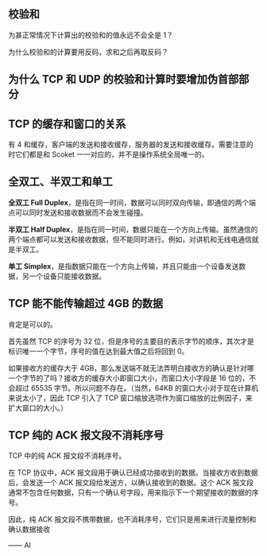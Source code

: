 ## 校验和

为甚正常情况下计算出的校验和的值永远不会全是 1？

为什么校验和的计算要用反码，求和之后再取反码？

## 为什么 TCP 和 UDP 的校验和计算时要增加伪首部部分


## TCP 的缓存和窗口的关系

有 4 和缓存，客户端的发送和接收缓存，服务器的发送和接收缓存。需要注意的时它们都是和 Scoket 一一对应的，并不是操作系统全局唯一的。

## 全双工、半双工和单工

**全双工 Full Duplex**，是指在同一时间，数据可以同时双向传输，即通信的两个端点可以同时发送和接收数据而不会发生碰撞。

**半双工 Half Duplex**，是指在同一时间，数据只能在一个方向上传输。虽然通信的两个端点都可以发送和接收数据，但不能同时进行。例如，对讲机和无线电通信就是半双工。

**单工 Simplex**，是指数据只能在一个方向上传输，并且只能由一个设备发送数据，另一个设备只能接收数据。

## TCP 能不能传输超过 4GB 的数据

肯定是可以的。

首先虽然 TCP 的序号为 32 位，但是序号的主要目的表示字节的顺序，其次才是标识唯一一个字节，序号的值在达到最大值之后将回到 0。

如果接收方的缓存大于 4GB，那么发送端不就无法弄明白接收方的确认是针对哪一个字节的了吗？接收方的缓存大小即窗口大小，而窗口大小字段是 16 位的，不会超过 65535 字节。所以问题不存在。（当然，64KB 的窗口大小对于现在计算机来说太小了，因此 TCP 引入了 TCP 窗口缩放选项作为窗口缩放的比例因子，来扩大窗口的大小。）

## TCP 纯的 ACK 报文段不消耗序号

TCP 中的纯 ACK 报文段不消耗序号。

在 TCP 协议中，ACK 报文段用于确认已经成功接收到的数据。当接收方收到数据后，会发送一个 ACK 报文段给发送方，以确认接收到的数据。这个 ACK 报文段通常不包含任何数据，只有一个确认号字段，用来指示下一个期望接收的数据的序号。

因此，纯 ACK 报文段不携带数据，也不消耗序号，它们只是用来进行流量控制和确认数据接收

—— AI